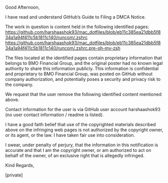 Good Afternoon,

I have read and understand GitHub’s Guide to Filing a DMCA Notice.

The work in question is content held in the following identified pages:  
https://github.com/harshaashok93/mac_dotfiles/blob/eb11c385ea21dbb5f834a1a94f411c5b1811c140/runcom/.zshrc  
https://github.com/harshaashok93/mac_dotfiles/blob/eb11c385ea21dbb5f834a1a94f411c5b1811c140/runcom/.zshrc.pre-oh-my-zsh

The files located at the identified pages contain proprietary information that belongs to BMO Financial Group, and the original poster had no known legal authority to share this information publicly. This information is confidential and proprietary to BMO Financial Group, was posted on GitHub without company authorization, and potentially poses a security and privacy risk to the company.

We request that the user remove the following identified content mentioned above.

Contact information for the user is via GitHub user account harshaashok93 (no user contact information / readme is listed).

I have a good faith belief that use of the copyrighted materials described above on the infringing web pages is not authorized by the copyright owner, or its agent, or the law. I have taken fair use into consideration.

I swear, under penalty of perjury, that the information in this notification is accurate and that I am the copyright owner, or am authorized to act on behalf of the owner, of an exclusive right that is allegedly infringed.

Kind Regards,

[private]
